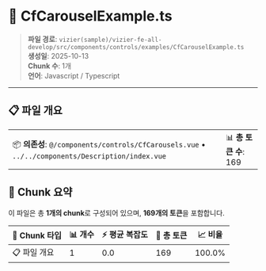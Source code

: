 # 📄 CfCarouselExample.ts

> **파일 경로**: `vizier(sample)/vizier-fe-all-develop/src/components/controls/examples/CfCarouselExample.ts`  
> **생성일**: 2025-10-13  
> **Chunk 수**: 1개  
> **언어**: Javascript / Typescript
---


## 📋 파일 개요

| | |
|--|--|
| 📦 **의존성**: `@/components/controls/CfCarousels.vue` • `../../components/Description/index.vue` | 📊 **총 토큰 수**: 169 |






## 🧩 Chunk 요약

이 파일은 총 **1개의 chunk**로 구성되어 있으며, **169개의 토큰**을 포함합니다.

| 🧩 Chunk 타입 | 📊 개수 | ⚡ 평균 복잡도 | 📝 총 토큰 | 📈 비율 |
|---------------|--------|-------------|----------|--------|
| 📋 파일 개요 | 1 | 0.0 | 169 | 100.0% |

